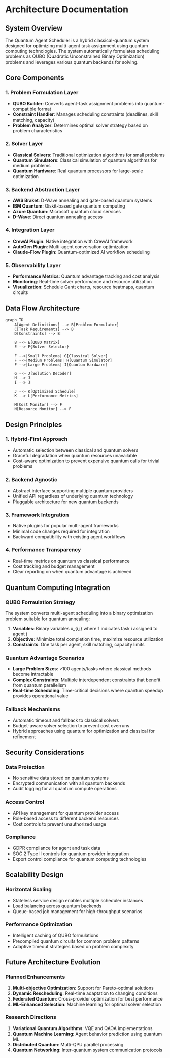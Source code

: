 # Architecture Documentation

## System Overview

The Quantum Agent Scheduler is a hybrid classical-quantum system designed for optimizing multi-agent task assignment using quantum computing technologies. The system automatically formulates scheduling problems as QUBO (Quadratic Unconstrained Binary Optimization) problems and leverages various quantum backends for solving.

## Core Components

### 1. Problem Formulation Layer
- **QUBO Builder**: Converts agent-task assignment problems into quantum-compatible format
- **Constraint Handler**: Manages scheduling constraints (deadlines, skill matching, capacity)
- **Problem Analyzer**: Determines optimal solver strategy based on problem characteristics

### 2. Solver Layer
- **Classical Solvers**: Traditional optimization algorithms for small problems
- **Quantum Simulators**: Classical simulation of quantum algorithms for medium problems
- **Quantum Hardware**: Real quantum processors for large-scale optimization

### 3. Backend Abstraction Layer
- **AWS Braket**: D-Wave annealing and gate-based quantum systems
- **IBM Quantum**: Qiskit-based gate quantum computing
- **Azure Quantum**: Microsoft quantum cloud services
- **D-Wave**: Direct quantum annealing access

### 4. Integration Layer
- **CrewAI Plugin**: Native integration with CrewAI framework
- **AutoGen Plugin**: Multi-agent conversation optimization
- **Claude-Flow Plugin**: Quantum-optimized AI workflow scheduling

### 5. Observability Layer
- **Performance Metrics**: Quantum advantage tracking and cost analysis
- **Monitoring**: Real-time solver performance and resource utilization
- **Visualization**: Schedule Gantt charts, resource heatmaps, quantum circuits

## Data Flow Architecture

```mermaid
graph TD
    A[Agent Definitions] --> B[Problem Formulator]
    C[Task Requirements] --> B
    D[Constraints] --> B
    
    B --> E[QUBO Matrix]
    E --> F{Solver Selector}
    
    F -->|Small Problems| G[Classical Solver]
    F -->|Medium Problems| H[Quantum Simulator]
    F -->|Large Problems| I[Quantum Hardware]
    
    G --> J[Solution Decoder]
    H --> J
    I --> J
    
    J --> K[Optimized Schedule]
    K --> L[Performance Metrics]
    
    M[Cost Monitor] --> F
    N[Resource Monitor] --> F
```

## Design Principles

### 1. Hybrid-First Approach
- Automatic selection between classical and quantum solvers
- Graceful degradation when quantum resources unavailable
- Cost-aware optimization to prevent expensive quantum calls for trivial problems

### 2. Backend Agnostic
- Abstract interface supporting multiple quantum providers
- Unified API regardless of underlying quantum technology
- Pluggable architecture for new quantum backends

### 3. Framework Integration
- Native plugins for popular multi-agent frameworks
- Minimal code changes required for integration
- Backward compatibility with existing agent workflows

### 4. Performance Transparency
- Real-time metrics on quantum vs classical performance
- Cost tracking and budget management
- Clear reporting on when quantum advantage is achieved

## Quantum Computing Integration

### QUBO Formulation Strategy
The system converts multi-agent scheduling into a binary optimization problem suitable for quantum annealing:

1. **Variables**: Binary variables x_{i,j} where 1 indicates task i assigned to agent j
2. **Objective**: Minimize total completion time, maximize resource utilization
3. **Constraints**: One task per agent, skill matching, capacity limits

### Quantum Advantage Scenarios
- **Large Problem Sizes**: >100 agents/tasks where classical methods become intractable
- **Complex Constraints**: Multiple interdependent constraints that benefit from quantum parallelism
- **Real-time Scheduling**: Time-critical decisions where quantum speedup provides operational value

### Fallback Mechanisms
- Automatic timeout and fallback to classical solvers
- Budget-aware solver selection to prevent cost overruns
- Hybrid approaches using quantum for optimization and classical for refinement

## Security Considerations

### Data Protection
- No sensitive data stored on quantum systems
- Encrypted communication with all quantum backends
- Audit logging for all quantum compute operations

### Access Control
- API key management for quantum provider access
- Role-based access to different backend resources
- Cost controls to prevent unauthorized usage

### Compliance
- GDPR compliance for agent and task data
- SOC 2 Type II controls for quantum provider integration
- Export control compliance for quantum computing technologies

## Scalability Design

### Horizontal Scaling
- Stateless service design enables multiple scheduler instances
- Load balancing across quantum backends
- Queue-based job management for high-throughput scenarios

### Performance Optimization
- Intelligent caching of QUBO formulations
- Precompiled quantum circuits for common problem patterns
- Adaptive timeout strategies based on problem complexity

## Future Architecture Evolution

### Planned Enhancements
1. **Multi-objective Optimization**: Support for Pareto-optimal solutions
2. **Dynamic Rescheduling**: Real-time adaptation to changing conditions
3. **Federated Quantum**: Cross-provider optimization for best performance
4. **ML-Enhanced Selection**: Machine learning for optimal solver selection

### Research Directions
1. **Variational Quantum Algorithms**: VQE and QAOA implementations
2. **Quantum Machine Learning**: Agent behavior prediction using quantum ML
3. **Distributed Quantum**: Multi-QPU parallel processing
4. **Quantum Networking**: Inter-quantum system communication protocols